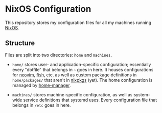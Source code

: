 # NixOS Configuration

This repository stores my configuration files for all my machines running
[NixOS](https://nixos.org/).

## Structure

Files are split into two directories: `home` and `machines`.

- `home/` stores user- and application-specific configuration; essentially
  every "dotfile" that belongs in `~` goes in here. It houses
  configurations for [neovim](https://neovim.io), [fish](https://fishshell.com), etc, as
  well as custom package definitions in `home/packages/` that aren't in
  [nixpkgs](https://github.com/nix/nixpkgs) (yet). The home configuration
  is managed by [home-manager](https://github.com/rycee/home-manager).

- `machines/` stores machine-specific configuration, as well as
  system-wide service definitions that systemd uses. Every configuration
  file that belongs in `/etc` goes in here.
